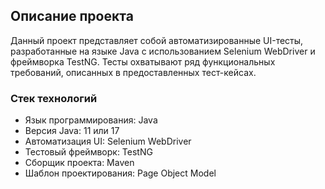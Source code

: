 ## Описание проекта

Данный проект представляет собой автоматизированные UI-тесты, разработанные на языке Java с использованием Selenium WebDriver и фреймворка TestNG. Тесты охватывают ряд функциональных требований, описанных в предоставленных тест-кейсах.

### Стек технологий

- Язык программирования: Java
- Версия Java: 11 или 17
- Автоматизация UI: Selenium WebDriver
- Тестовый фреймворк: TestNG
- Сборщик проекта: Maven
- Шаблон проектирования: Page Object Model
